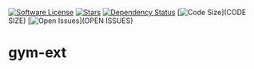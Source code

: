 [![Software License](https://img.shields.io/github/license/rakshify/gym-ext?style=plastic)](LICENSE) [![Stars](https://img.shields.io/github/stars/rakshify/gym-ext?style=social)](STARS) [![Dependency Status](https://img.shields.io/librariesio/github/rakshify/gym-ext?style=plastic)](DEPENDENCIES) [![Code Size](https://img.shields.io/github/languages/code-size/rakshify/gym-ext?style=plastic)](CODE SIZE) [![Open Issues](https://img.shields.io/github/issues-raw/rakshify/gym-ext?style=plastic)](OPEN ISSUES)

# gym-ext
